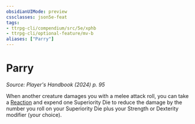 ```yaml
---
obsidianUIMode: preview
cssclasses: json5e-feat
tags:
- ttrpg-cli/compendium/src/5e/xphb
- ttrpg-cli/optional-feature/mv-b
aliases: ["Parry"]
---
```

# Parry
*Source: Player's Handbook (2024) p. 95*  

When another creature damages you with a melee attack roll, you can take a [Reaction](3-Mechanics/CLI/rules/variant-rules/reaction-xphb.md) and expend one Superiority Die to reduce the damage by the number you roll on your Superiority Die plus your Strength or Dexterity modifier (your choice).